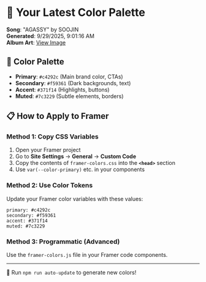 # 🎨 Your Latest Color Palette

**Song**: "AGASSY" by SOOJIN  
**Generated**: 9/29/2025, 9:01:16 AM  
**Album Art**: [View Image](https://lastfm.freetls.fastly.net/i/u/300x300/99d2bc750b548fad2f43bd565b962b3f.jpg)

## 🎨 Color Palette
- **Primary**: `#c4292c` (Main brand color, CTAs)
- **Secondary**: `#f59361` (Dark backgrounds, text)  
- **Accent**: `#371f14` (Highlights, buttons)
- **Muted**: `#7c3229` (Subtle elements, borders)

## 📋 How to Apply to Framer

### Method 1: Copy CSS Variables
1. Open your Framer project
2. Go to **Site Settings** → **General** → **Custom Code**
3. Copy the contents of `framer-colors.css` into the **`<head>`** section
4. Use `var(--color-primary)` etc. in your components

### Method 2: Use Color Tokens
Update your Framer color variables with these values:
```
primary: #c4292c
secondary: #f59361
accent: #371f14
muted: #7c3229
```

### Method 3: Programmatic (Advanced)
Use the `framer-colors.js` file in your Framer code components.

---
🔄 Run `npm run auto-update` to generate new colors!